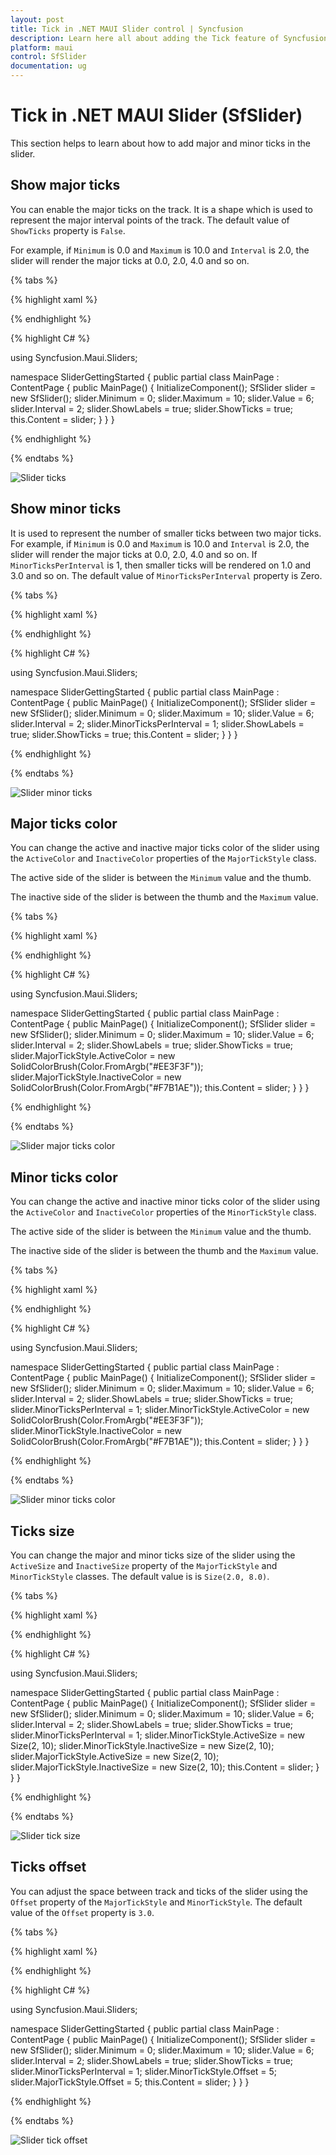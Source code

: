 ```yaml
---
layout: post
title: Tick in .NET MAUI Slider control | Syncfusion 
description: Learn here all about adding the Tick feature of Syncfusion .NET MAUI Slider (SfSlider) control and more.
platform: maui
control: SfSlider
documentation: ug
---
```


# Tick in .NET MAUI Slider (SfSlider)

This section helps to learn about how to add major and minor ticks in the slider.

## Show major ticks

You can enable the major ticks on the track. It is a shape which is used to represent the major interval points of the track. The default value of `ShowTicks` property is `False`.

For example, if `Minimum` is 0.0 and `Maximum` is 10.0 and `Interval` is 2.0, the slider will render the major ticks at 0.0, 2.0, 4.0 and so on.

{% tabs %}

{% highlight xaml %}

<ContentPage>
    <sliders:SfSlider Minimum="0" Maximum="10" Interval="2" Value="6" ShowLabels="True" ShowTicks="True">
    </sliders:SfSlider>
 </ContentPage>

{% endhighlight %}

{% highlight C# %}

using Syncfusion.Maui.Sliders;

namespace SliderGettingStarted
{
    public partial class MainPage : ContentPage
    {
        public MainPage()
        {
            InitializeComponent();
          	SfSlider slider = new SfSlider();
            slider.Minimum = 0;
			slider.Maximum = 10;
			slider.Value = 6;
			slider.Interval = 2;
			slider.ShowLabels = true;
			slider.ShowTicks = true;
            this.Content = slider;
        }
    }
}

{% endhighlight %}

{% endtabs %}

![Slider ticks](images/ticks/show-ticks.png)

## Show minor ticks

It is used to represent the number of smaller ticks between two major ticks. For example, if `Minimum` is 0.0 and `Maximum` is 10.0 and `Interval` is 2.0, the slider will render the major ticks at 0.0, 2.0, 4.0 and so on. If `MinorTicksPerInterval` is 1, then smaller ticks will be rendered on 1.0 and 3.0 and so on. The default value of `MinorTicksPerInterval` property is Zero.

{% tabs %}

{% highlight xaml %}

<ContentPage>
    <sliders:SfSlider Minimum="0" Maximum="10" Interval="2" Value="6" ShowLabels="True" MinorTicksPerInterval = "1" ShowTicks="True">
    </sliders:SfSlider>
 </ContentPage>

{% endhighlight %}

{% highlight C# %}

using Syncfusion.Maui.Sliders;

namespace SliderGettingStarted
{
    public partial class MainPage : ContentPage
    {
        public MainPage()
        {
            InitializeComponent();
          	SfSlider slider = new SfSlider();
            slider.Minimum = 0;
			slider.Maximum = 10;
			slider.Value = 6;
			slider.Interval = 2;
			slider.MinorTicksPerInterval = 1;
			slider.ShowLabels = true;
			slider.ShowTicks = true;
            this.Content = slider;
        }
    }
}

{% endhighlight %}

{% endtabs %}

![Slider minor ticks](images/ticks/show-minor-ticks.png)

## Major ticks color

You can change the active and inactive major ticks color of the slider using the `ActiveColor` and `InactiveColor` properties of the `MajorTickStyle` class.

The active side of the slider is between the `Minimum` value and the thumb.

The inactive side of the slider is between the thumb and the `Maximum` value.

{% tabs %}

{% highlight xaml %}

<ContentPage>
    <sliders:SfSlider Minimum="0" Maximum="10" Interval="2" Value="6" ShowLabels="True" ShowTicks="True">
       <sliders:SfSlider.MajorTickStyle>
          <sliders:SliderTickStyle ActiveColor="#EE3F3F" InactiveColor="#F7B1AE"/>
       </sliders:SfSlider.MajorTickStyle>
    </sliders:SfSlider>
 </ContentPage>

{% endhighlight %}

{% highlight C# %}

using Syncfusion.Maui.Sliders;

namespace SliderGettingStarted
{
    public partial class MainPage : ContentPage
    {
        public MainPage()
        {
            InitializeComponent();
          	 SfSlider slider = new SfSlider();
            slider.Minimum = 0;
            slider.Maximum = 10;
            slider.Value = 6;
            slider.Interval = 2;
            slider.ShowLabels = true;
            slider.ShowTicks = true;
            slider.MajorTickStyle.ActiveColor = new SolidColorBrush(Color.FromArgb("#EE3F3F"));
            slider.MajorTickStyle.InactiveColor = new SolidColorBrush(Color.FromArgb("#F7B1AE"));
            this.Content = slider;
        }
    }
}

{% endhighlight %}

{% endtabs %}

![Slider major ticks color](images/ticks/major-ticks-color.png)

## Minor ticks color

You can change the active and inactive minor ticks color of the slider using the `ActiveColor` and `InactiveColor` properties of the `MinorTickStyle` class.

The active side of the slider is between the `Minimum` value and the thumb.

The inactive side of the slider is between the thumb and the `Maximum` value.

{% tabs %}

{% highlight xaml %}

<ContentPage>
    <sliders:SfSlider WidthRequest="400" Minimum="0" Maximum="10" Interval="2" Value="6" ShowLabels="True" ShowTicks="True" MinorTicksPerInterval="1">
        <sliders:SfSlider.MinorTickStyle>
           <sliders:SliderTickStyle ActiveColor="#EE3F3F" InactiveColor="#F7B1AE"/>
        </sliders:SfSlider.MinorTickStyle>
    </sliders:SfSlider> 
 </ContentPage>

{% endhighlight %}

{% highlight C# %}

using Syncfusion.Maui.Sliders;

namespace SliderGettingStarted
{
    public partial class MainPage : ContentPage
    {
        public MainPage()
        {
            InitializeComponent();
          	SfSlider slider = new SfSlider();
            slider.Minimum = 0;
            slider.Maximum = 10;
            slider.Value = 6;
            slider.Interval = 2;
            slider.ShowLabels = true;
            slider.ShowTicks = true;
            slider.MinorTicksPerInterval = 1;
            slider.MinorTickStyle.ActiveColor = new SolidColorBrush(Color.FromArgb("#EE3F3F"));
            slider.MinorTickStyle.InactiveColor = new SolidColorBrush(Color.FromArgb("#F7B1AE"));
            this.Content = slider;
        }
    }
}

{% endhighlight %}

{% endtabs %}

![Slider minor ticks color](images/ticks/minor-ticks-color.png)

## Ticks size

You can change the major and minor ticks size of the slider using the `ActiveSize` and `InactiveSize` property of the `MajorTickStyle` and `MinorTickStyle` classes. The default value is is `Size(2.0, 8.0)`.

{% tabs %}

{% highlight xaml %}

<ContentPage>
     <sliders:SfSlider Minimum="0" Maximum="10" Interval="2" Value="6" ShowLabels="True" ShowTicks="True" MinorTicksPerInterval="1">
        <sliders:SfSlider.MinorTickStyle>
          <sliders:SliderTickStyle ActiveSize="2,10" InactiveSize="2, 10"/>
        </sliders:SfSlider.MinorTickStyle>
        <sliders:SfSlider.MajorTickStyle>
          <sliders:SliderTickStyle ActiveSize="2,10" InactiveSize="2, 10"/>
        </sliders:SfSlider.MajorTickStyle>
     </sliders:SfSlider>
 </ContentPage>

{% endhighlight %}

{% highlight C# %}

using Syncfusion.Maui.Sliders;

namespace SliderGettingStarted
{
    public partial class MainPage : ContentPage
    {
        public MainPage()
        {
            InitializeComponent();
            SfSlider slider = new SfSlider();
            slider.Minimum = 0;
            slider.Maximum = 10;
            slider.Value = 6;
            slider.Interval = 2;
            slider.ShowLabels = true;
            slider.ShowTicks = true;
            slider.MinorTicksPerInterval = 1;
            slider.MinorTickStyle.ActiveSize = new Size(2, 10);
            slider.MinorTickStyle.InactiveSize = new Size(2, 10);
            slider.MajorTickStyle.ActiveSize = new Size(2, 10);
            slider.MajorTickStyle.InactiveSize = new Size(2, 10);
            this.Content = slider;
        }
    }
}

{% endhighlight %}

{% endtabs %}

![Slider tick size](images/ticks/tick-size.png)

## Ticks offset

You can adjust the space between track and ticks of the slider using the `Offset` property of the `MajorTickStyle` and `MinorTickStyle`. The default value of the `Offset` property is `3.0`.

{% tabs %}

{% highlight xaml %}

<ContentPage>
      <sliders:SfSlider Minimum="0" Maximum="10" Interval="2" Value="6" ShowLabels="True" ShowTicks="True" MinorTicksPerInterval="1">
            <sliders:SfSlider.MinorTickStyle>
                <sliders:SliderTickStyle Offset="5"/>
            </sliders:SfSlider.MinorTickStyle>
            <sliders:SfSlider.MajorTickStyle>
                <sliders:SliderTickStyle Offset="5"/>
            </sliders:SfSlider.MajorTickStyle>
      </sliders:SfSlider>
 </ContentPage>

{% endhighlight %}

{% highlight C# %}

using Syncfusion.Maui.Sliders;

namespace SliderGettingStarted
{
    public partial class MainPage : ContentPage
    {
        public MainPage()
        {
            InitializeComponent();
            SfSlider slider = new SfSlider();
            slider.Minimum = 0;
            slider.Maximum = 10;
            slider.Value = 6;
            slider.Interval = 2;
            slider.ShowLabels = true;
            slider.ShowTicks = true;
            slider.MinorTicksPerInterval = 1;
            slider.MinorTickStyle.Offset = 5;
            slider.MajorTickStyle.Offset = 5;
            this.Content = slider;
        }
    }
}

{% endhighlight %}

{% endtabs %}

![Slider tick offset](images/ticks/tick-offset.png)

